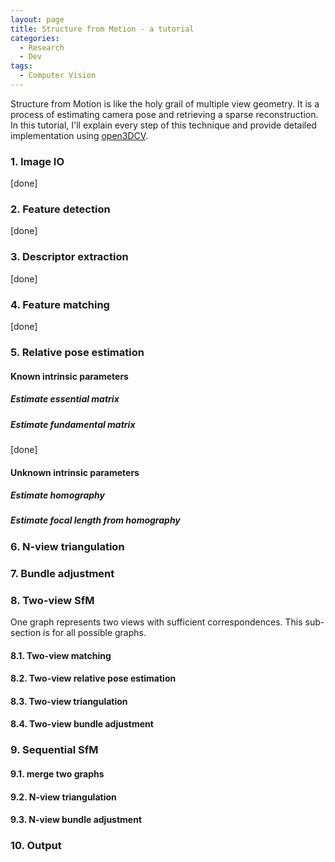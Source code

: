 ```yaml
---
layout: page
title: Structure from Motion - a tutorial
categories: 
  - Research
  - Dev
tags:
  - Computer Vision
---
```


Structure from Motion is like the holy grail of multiple view geometry. It is a process of estimating camera pose and retrieving a sparse reconstruction. In this tutorial, I'll explain every step of this technique and provide detailed implementation using [open3DCV]({{site.url}}/{{site.baseurl}}blog/2017/05/3d-vision-lib/).

### 1. Image IO
[done]

### 2. Feature detection
[done]

### 3. Descriptor extraction
[done]

### 4. Feature matching
[done]

### 5. Relative pose estimation

#### Known intrinsic parameters

##### Estimate essential matrix

##### Estimate fundamental matrix
[done]

#### Unknown intrinsic parameters

##### Estimate homography

##### Estimate focal length from homography

### 6. N-view triangulation

### 7. Bundle adjustment

### 8. Two-view SfM
One graph represents two views with sufficient correspondences. This sub-section is for all possible graphs.

#### 8.1. Two-view matching

#### 8.2. Two-view relative pose estimation

#### 8.3. Two-view triangulation

#### 8.4. Two-view bundle adjustment

### 9. Sequential SfM 

#### 9.1. merge two graphs

#### 9.2. N-view triangulation

#### 9.3. N-view bundle adjustment

### 10. Output
